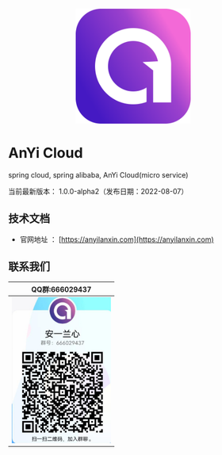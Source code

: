 <p align="center">
	<a href="https://anyilanxin.com"><img src="./docs/images/logo.png" width="46%"></a>
</p>

AnYi Cloud
===============
spring cloud, spring alibaba, AnYi Cloud(micro service)

当前最新版本： 1.0.0-alpha2（发布日期：2022-08-07）


技术文档
-----------------------------------

- 官网地址 ： [https://anyilanxin.com](https://anyilanxin.com)

联系我们
-----------------------------------

| QQ群:666029437                                      |
|----------------------------------------------------|
| <img src="./docs/images/qq_group.jpg" width="200"> |
